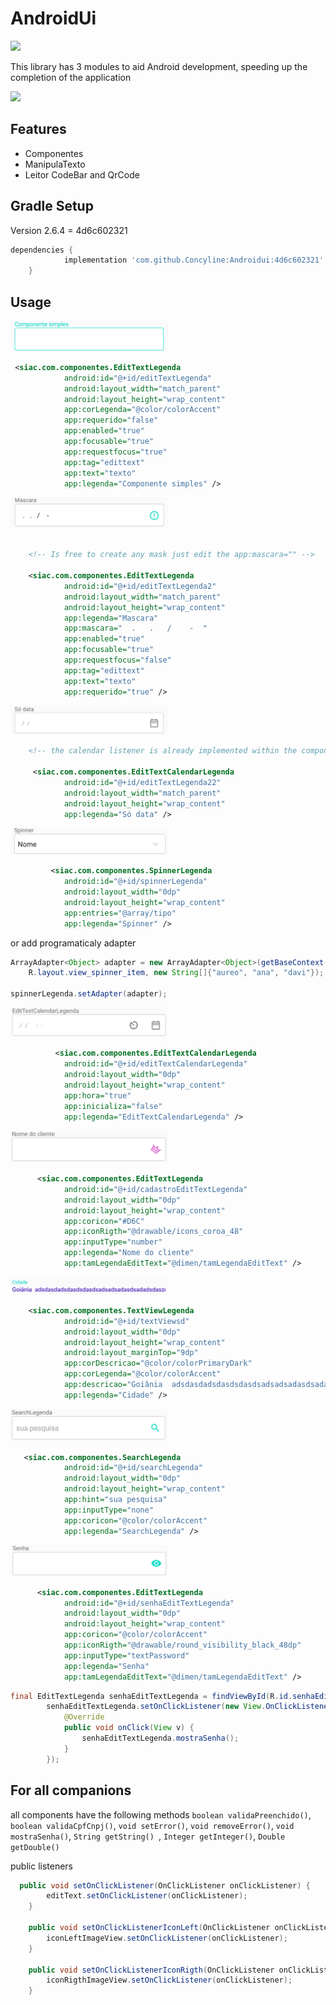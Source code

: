  AndroidUi
======

[![](https://jitpack.io/v/Concyline/Androidui.svg)](https://jitpack.io/#Concyline/Androidui)

This library has 3 modules to aid Android development, speeding up the completion of the application

<img src="https://github.com/Concyline/AndroidUi/blob/master/img/componentes.gif" width="50%">

 Features
------
 * Componentes
 * ManipulaTexto
 * Leitor CodeBar and QrCode
 
 Gradle Setup
------

Version 2.6.4 = 4d6c602321
```Groovy
dependencies {
	        implementation 'com.github.Concyline:Androidui:4d6c602321'
	}
```
Usage
-----

<img src="https://github.com/Concyline/AndroidUi/blob/master/img/componentesimples.png" width="50%">

```xml
 <siac.com.componentes.EditTextLegenda
            android:id="@+id/editTextLegenda"
            android:layout_width="match_parent"
            android:layout_height="wrap_content"
            app:corLegenda="@color/colorAccent"
            app:requerido="false"
            app:enabled="true"
            app:focusable="true"
            app:requestfocus="true"
            app:tag="edittext"
            app:text="texto"
            app:legenda="Componente simples" />
```

<img src="https://github.com/Concyline/AndroidUi/blob/master/img/mascara.png" width="50%">

```xml

    <!-- Is free to create any mask just edit the app:mascara="" -->

    <siac.com.componentes.EditTextLegenda
            android:id="@+id/editTextLegenda2"
            android:layout_width="match_parent"
            android:layout_height="wrap_content"
            app:legenda="Mascara"
            app:mascara="  .   .   /    -  "
            app:enabled="true"
            app:focusable="true"
            app:requestfocus="false"
            app:tag="edittext"
            app:text="texto"
            app:requerido="true" />
```

<img src="https://github.com/Concyline/AndroidUi/blob/master/img/sodata.png" width="50%">

```xml
    <!-- the calendar listener is already implemented within the component -->

     <siac.com.componentes.EditTextCalendarLegenda
            android:id="@+id/editTextLegenda22"
            android:layout_width="match_parent"
            android:layout_height="wrap_content"
            app:legenda="Só data" />
```

<img src="https://github.com/Concyline/AndroidUi/blob/master/img/spinner.png" width="50%">

```xml
         <siac.com.componentes.SpinnerLegenda
            android:id="@+id/spinnerLegenda"
            android:layout_width="0dp"
            android:layout_height="wrap_content"
            app:entries="@array/tipo"
            app:legenda="Spinner" />
```
or add programaticaly adapter

````java
ArrayAdapter<Object> adapter = new ArrayAdapter<Object>(getBaseContext(), 
	R.layout.view_spinner_item, new String[]{"aureo", "ana", "davi"});
	
spinnerLegenda.setAdapter(adapter);
````

<img src="https://github.com/Concyline/AndroidUi/blob/master/img/calendarhoradata.png" width="50%">

```xml
          <siac.com.componentes.EditTextCalendarLegenda
            android:id="@+id/editTextCalendarLegenda"
            android:layout_width="0dp"
            android:layout_height="wrap_content"
            app:hora="true"
            app:inicializa="false"
            app:legenda="EditTextCalendarLegenda" />
```

<img src="https://github.com/Concyline/AndroidUi/blob/master/img/iconedireita.png" width="50%">

```xml
      <siac.com.componentes.EditTextLegenda
            android:id="@+id/cadastroEditTextLegenda"
            android:layout_width="0dp"
            android:layout_height="wrap_content"
            app:coricon="#D6C"
            app:iconRigth="@drawable/icons_coroa_48"
            app:inputType="number"
            app:legenda="Nome do cliente"
            app:tamLegendaEditText="@dimen/tamLegendaEditText" />
```

<img src="https://github.com/Concyline/AndroidUi/blob/master/img/textocomlegenda.png" width="50%">

```xml
    <siac.com.componentes.TextViewLegenda
            android:id="@+id/textViewsd"
            android:layout_width="0dp"
            android:layout_height="wrap_content"
            android:layout_marginTop="9dp"
            app:corDescricao="@color/colorPrimaryDark"
            app:corLegenda="@color/colorAccent"
            app:descricao="Goiânia  adsdasdadsdasdsdasdsadsadsadasdsadadsdaszdsadasdsadasdasda"
            app:legenda="Cidade" />
```

<img src="https://github.com/Concyline/AndroidUi/blob/master/img/pesquisasimples.png" width="50%">

```xml
   <siac.com.componentes.SearchLegenda
            android:id="@+id/searchLegenda"
            android:layout_width="0dp"
            android:layout_height="wrap_content"
            app:hint="sua pesquisa"
            app:inputType="none"
            app:coricon="@color/colorAccent"
            app:legenda="SearchLegenda" />
```

<img src="https://github.com/Concyline/AndroidUi/blob/master/img/senha.png" width="50%">

```xml
      <siac.com.componentes.EditTextLegenda
            android:id="@+id/senhaEditTextLegenda"
            android:layout_width="0dp"
            android:layout_height="wrap_content"
            app:coricon="@color/colorAccent"
            app:iconRigth="@drawable/round_visibility_black_48dp"
            app:inputType="textPassword"
            app:legenda="Senha"
            app:tamLegendaEditText="@dimen/tamLegendaEditText" />
```

``` java
final EditTextLegenda senhaEditTextLegenda = findViewById(R.id.senhaEditTextLegenda);
        senhaEditTextLegenda.setOnClickListener(new View.OnClickListener() {
            @Override
            public void onClick(View v) {
                senhaEditTextLegenda.mostraSenha();
            }
        });
````

For all companions
------

all components have the following methods `boolean validaPreenchido()`, `boolean validaCpfCnpj()`, `void setError()`, `void removeError()`, `void mostraSenha()`, `String getString() `, `Integer getInteger()`, `Double getDouble()`

public listeners
```java
  public void setOnClickListener(OnClickListener onClickListener) {
        editText.setOnClickListener(onClickListener);
    }

    public void setOnClickListenerIconLeft(OnClickListener onClickListener) {
        iconLeftImageView.setOnClickListener(onClickListener);
    }

    public void setOnClickListenerIconRigth(OnClickListener onClickListener) {
        iconRigthImageView.setOnClickListener(onClickListener);
    }
  ````
